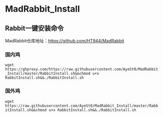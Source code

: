 # MadRabbit_Install


## Rabbit一键安装命令
MadRabbit仓库地址：https://github.com/HT944/MadRabbit
### 国内鸡
`wget https://ghproxy.com/https://raw.githubusercontent.com/AyeSt0/MadRabbit_Install/master/RabbitInstall.sh&&chmod u+x RabbitInstall.sh&&./RabbitInstall.sh`

### 国外鸡
`wget https://raw.githubusercontent.com/AyeSt0/MadRabbit_Install/master/RabbitInstall.sh&&chmod u+x RabbitInstall.sh&&./RabbitInstall.sh`

